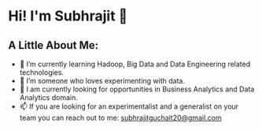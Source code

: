 <h1>Hi! I'm Subhrajit 👋 </h1>

<!--
**Subhrajit91939/Subhrajit91939** is a ✨ _special_ ✨ repository because its `README.md` (this file) appears on your GitHub profile.

Here are some ideas to get you started:

- 🔭 I’m currently working on ...
- 🌱 I’m currently learning ...
- 👯 I’m looking to collaborate on ...
- 🤔 I’m looking for help with ...
- 💬 Ask me about ...
- 📫 How to reach me: ...
- 😄 Pronouns: ...
- ⚡ Fun fact: ...
-->

<h2>A Little About Me:</h2>

- 🌱 I’m currently learning Hadoop, Big Data and Data Engineering related technologies.
- 🔭 I’m someone who loves experimenting with data.
- 🎯 I am currently looking for opportunities in Business Analytics and Data Analytics domain.
- 📫 If you are looking for an experimentalist and a generalist on your team you can reach out to me: subhrajitguchait20@gmail.com
